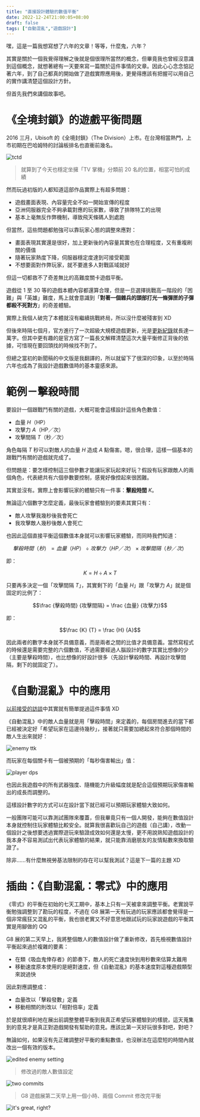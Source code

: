 ```yaml
---
title: "直接設計體驗的數值平衡"
date: 2022-12-24T21:00:05+08:00
draft: false
tags: ["自動混亂","遊戲設計"]
---
```


嘿，這是一篇我想寫想了六年的文章！等等，什麼鬼，六年？

其實是關於一個我覺得理解之後就是個很理所當然的概念，但畢竟我也曾經沒意識到這個概念，就想著總有一天要來寫一篇關於這件事情的文章。因此心心念念惦記著六年，到了自己都真的開始做了遊戲實際應用後，更覺得應該有把握可以用自己的實作講清楚這個設計方針。

但首先我們來講個故事吧。

# 《全境封鎖》的遊戲平衡問題

2016 三月，Ubisoft 的《全境封鎖》（The Division）上市。在台灣相當熱門，上市初期在巴哈姆特的討論板排名也直衝前幾名。

![tctd](/images/posts/autopanic-devlog/0016/1.png)

> 就算到了今天也穩定坐擁「TV 掌機」分類前 20 名的位置，相當可怕的成績

然而玩過初版的人都知道這部作品實際上有超多問題：

- 遊戲畫面表現、內容量完全不如一開始宣傳的程度
- 亞洲伺服器完全不夠承載對應的玩家數，導致了排隊特工的出現
- 基本上毫無反作弊機制，導致飛天條碼人到處跑

但當然，這些問題都勉強可以靠玩家心態的調整來應對：

- 畫面表現其實還是很好，加上更新後的內容量其實也在合理程度，又有重複刷關的價值
- 隨著玩家熱度下降，伺服器穩定度達到可接受範圍
- 不想要面對作弊玩家，就不要進多人對戰區域就好

但這一切都救不了奇差無比的高難度關卡遊戲平衡。

遊戲從 1 至 30 等的遊戲本體內容都還算合理，但是一旦選擇挑戰高一階段的「困難」與「英雄」難度，馬上就會意識到「**對著一個雜兵的頭部打光一條彈匣的子彈都殺不死對方**」的奇差體驗。

實際上我個人破完了本體就沒有繼續挑戰終局，所以沒什麼被殘害到 XD

但後來時隔七個月，官方進行了一次超級大規模遊戲更新，光是[更新紀錄](https://ubisoft-sea.zendesk.com/hc/zh-tw/articles/230613947-The-Division-%E5%85%A8%E5%A2%83%E5%B0%81%E9%8E%96-1-4-%E7%89%88%E6%9B%B4%E6%96%B0%E5%85%A7%E5%AE%B9)就長達一萬字。但其中更有趣的是官方寫了一篇長文解釋清楚這次大量平衡修正背後的依據，可惜現在要回頭找的時候找不到了。

但總之當初的新聞稿的中文版是我翻譯的，所以就留下了很深的印象，以至於時隔六年也成為了我設計遊戲數值時的基本靈感來源。

# 範例－擊殺時間

要設計一個跟戰鬥有關的遊戲，大概可能會這樣設計這些角色數值：

- 血量 *H*（HP）
- 攻擊力 *A*（HP／次）
- 攻擊間隔 *T*（秒／次）

角色每隔 *T* 秒可以對敵人的血量 *H* 造成 *A* 點傷害。嗯，很合理，這樣一個基本的跟戰鬥有關的遊戲就完成了。

但問題是：要怎樣控制這三個參數才能讓玩家玩起來好玩？假設有玩家跟敵人的兩個角色，代表總共有六個參數要控制，感覺好像控起來很困難。

其實並沒有。實際上會影響玩家的體驗只有一件事：<abbr title="Time to Kill">**擊殺時間**</abbr> *K*。

無論這六個數字怎麼定義，最後玩家會體驗到的要素其實只有：

- 敵人攻擊我幾秒後我會死亡
- 我攻擊敵人幾秒後敵人會死亡

也因此這個直接平衡這個數值本身就可以影響玩家體驗，而同時我們知道：

$$擊殺時間（秒）= 血量（HP） ÷ 攻擊力（HP／次）× 攻擊間隔（秒／次）$$

即：

$$K= H \div A \times T$$

只要再多決定一個「攻擊間隔 *T*」，其實剩下的「血量 *H*」跟「攻擊力 *A*」就是個固定的比例了：

$$\frac {擊殺時間} {攻擊間隔} = \frac {血量} {攻擊力}$$

即：

$$\frac {K} {T} = \frac {H} {A}$$

因此兩者的數字本身就不具備意義，而是兩者之間的比值才具備意義。當然寫程式的時候還是需要完整的六個數值，不過需要經過人腦設計的數字其實比想像的少（主要是擊殺時間），也比想像的好設計很多（先設計擊殺時間、再設計攻擊間隔，剩下的就固定了）。

# 《自動混亂》中的應用

[以前接受的訪談](https://gnn.gamer.com.tw/detail.php?sn=239270)中其實就有簡單提過這件事情 XD

《自動混亂》中的敵人血量就是用「擊殺時間」來定義的，每個房間進去的當下都已經被決定好「希望玩家在這邊待幾秒」，接著就只需要加總起來符合那個時間的敵人生出來就好：

![enemy ttk](/images/posts/autopanic-devlog/0016/2.png)


而玩家在每個關卡有一個被預期的「每秒傷害輸出」值：

![player dps](/images/posts/autopanic-devlog/0016/3.png)

也因此我遊戲中的所有武器強度、隨機能力升級幅度就是配合這個預期玩家傷害輸出的成長而調整的。

這樣設計數字的方式可以在設計當下就已經可以預期玩家體驗大致如何。

一般團隊可能可以靠測試團隊來覆蓋，但我畢竟只有一個人開發，能夠在數值設計本身就控制住玩家體驗比較安全。就算我很喜歡玩自己的遊戲（自己講），改動一個設計之後想要透過實際遊玩來驗證成效如何還是太慢，更不用說熟知遊戲設計的我本身不容易測試出代表玩家體驗的結果，就只能靠消磨朋友的友情點數來換取驗證了。

除非......有什麼無視勞基法限制的存在可以幫我測試？這是下一篇的主題 XD

# 插曲：《自動混亂：零式》中的應用

《零式》的平衡在初始的七天工期中，基本上只有一天被拿來調整平衡。老實說平衡勉強調整到了勘玩的程度，不過在 G8 展第一天有玩過的玩家應該都會覺得是一個非常瘋狂又混亂的平衡，我也很老實又不好意思地跟試玩的玩家說遊戲的平衡其實是用腳做的 QQ

G8 展的第二天早上，我將整個敵人的數值設計做了重新修改，首先檢視數值設計平衡起來過於複雜的要素：

- 在類《吸血鬼倖存者》的節奏下，敵人的死亡速度快到用秒數來估算太難用
- 移動速度原本使用的是絕對速度，但《自動混亂》的基本速度對這種遊戲類型來說過快

因此對應調整成：

- 血量改以「擊殺發數」定義
- 移動相關的則改以「相對倍率」定義

於是就很順利地在展出前調整整體平衡到我真正希望玩家體驗到的樣貌，這天蒐集到的意見才是真正對遊戲開發有幫助的意見。應該比第一天好玩很多對吧，對吧？

無論如何，如果沒有先正確調整好平衡的重點數值，也沒辦法在這麼短的時間內就改出一個有效的版本。

![edited enemy setting](/images/posts/autopanic-devlog/0016/4.png)

> 修改過的敵人數值設定

![two commits](/images/posts/autopanic-devlog/0016/5.png)

> G8 遊戲展第二天早上用一個小時、兩個 Commit 修改完平衡

![it's great, right?](/images/posts/autopanic-devlog/0016/6.png)